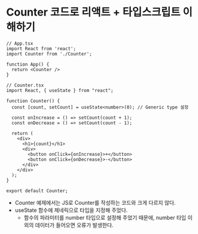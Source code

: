# Counter 코드로 리액트 + 타입스크립트 이해하기

```tsx
// App.tsx
import React from 'react';
import Counter from './Counter';

function App() {
  return <Counter />
}
```

```tsx
// Counter.tsx
import React, { useState } from "react";

function Counter() {
  const [count, setCount] = useState<number>(0); // Generic type 설정

  const onIncrease = () => setCount(count + 1);
  const onDecrease = () => setCount(count - 1);

  return (
    <div>
      <h1>{count}</h1>
      <div>
        <button onClick={onIncrease}>+</button>
        <button onClick={onDecrease}>-</button>
      </div>
    </div>
  );
}

export default Counter;

```
- Counter 예제에서는 JS로 Counter를 작성하는 코드와 크게 다르지 않다. 
- useState 함수에 제네릭으로 타입을 지정해 주었다.
  - 함수의 파라미터를 number 타입으로 설정해 주었기 때문에, number 타입 이외의 데이터가 들어오면 오류가 발생한다.
